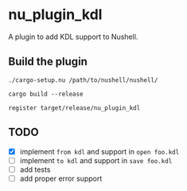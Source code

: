 # nu_plugin_kdl
A plugin to add KDL support to Nushell.

## Build the plugin
```nushell
./cargo-setup.nu /path/to/nushell/nushell/
```
```nushell
cargo build --release
```
```nushell
register target/release/nu_plugin_kdl
```

## TODO
- [x] implement `from kdl` and support in `open foo.kdl`
- [ ] implement `to kdl` and support in `save foo.kdl`
- [ ] add tests
- [ ] add proper error support
